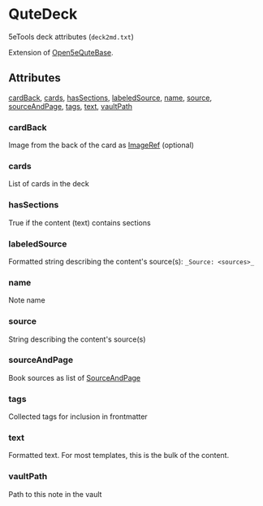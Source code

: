 # QuteDeck

5eTools deck attributes (`deck2md.txt`)

Extension of [Open5eQuteBase](../Open5eQuteBase.md).

## Attributes

[cardBack](#cardback), [cards](#cards), [hasSections](#hassections), [labeledSource](#labeledsource), [name](#name), [source](#source), [sourceAndPage](#sourceandpage), [tags](#tags), [text](#text), [vaultPath](#vaultpath)


### cardBack

Image from the back of the card as [ImageRef](../../ImageRef.md) (optional)

### cards

List of cards in the deck

### hasSections

True if the content (text) contains sections

### labeledSource

Formatted string describing the content's source(s): `_Source: <sources>_`

### name

Note name

### source

String describing the content's source(s)

### sourceAndPage

Book sources as list of [SourceAndPage](../../SourceAndPage.md)

### tags

Collected tags for inclusion in frontmatter

### text

Formatted text. For most templates, this is the bulk of the content.

### vaultPath

Path to this note in the vault
